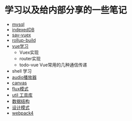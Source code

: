 # 学习以及给内部分享的一些笔记
- [mysql](mysql)
- [indexedDB](indexedDB)
- [sav-vuex](sav-vuex)
- [rollup-build](rollup-build)
- [vue学习](vue)
  - Vuex实现
  - router实现
  - todo-vue Vue常用的几种通信传递
- shell 学习
- [audio播放器](train/audio)
- [canvas](train/canvas)
- [flux模式](train/flux)
- [util 工具库](util)
- [数据结构](数据结构)
- [设计模式](设计模式)
- [webpack4](ueumd/webpack)
